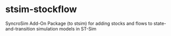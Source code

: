 # stsim-stockflow
SyncroSim Add-On Package (to stsim) for adding stocks and flows to state-and-transition simulation models in ST-Sim
